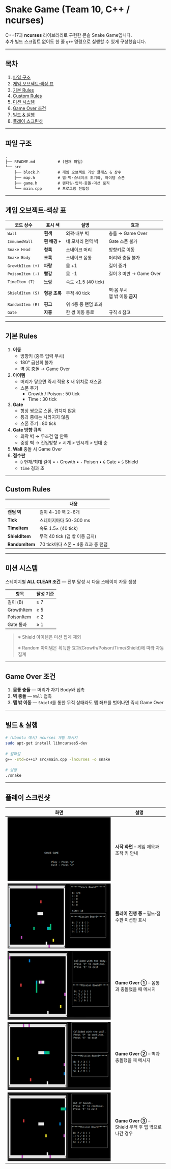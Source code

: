 # Snake Game (Team 10, C++ / ncurses)

C++17과 **ncurses** 라이브러리로 구현한 콘솔 Snake Game입니다.  
추가 빌드 스크립트 없이도 한 줄 `g++` 명령으로 실행할 수 있게 구성했습니다.

---

## 목차
1. [파일 구조](#파일-구조)
2. [게임 오브젝트·색상 표](#게임-오브젝트색상-표)
3. [기본 Rules](#기본-rules)
4. [Custom Rules](#custom-rules)
5. [미션 시스템](#미션-시스템)
6. [Game Over 조건](#game-over-조건)
7. [빌드 & 실행](#빌드--실행)
8. [플레이 스크린샷](#플레이-스크린샷)

---

## 파일 구조

```
.
├── README.md          # (현재 파일)
└── src
    ├── block.h        # 게임 오브젝트 기반 클래스 & 상수
    ├── map.h          # 맵·벽·스네이크 초기화, 아이템 스폰
    ├── game.h         # 렌더링·입력·충돌·미션 로직
    └── main.cpp       # 프로그램 진입점
```

---

## 게임 오브젝트·색상 표

| 코드 상수 | 표시 색 | 설명 | 효과 |
|-----------|---------|------|------|
| `Wall`              | **흰색**        | 외곽·내부 벽 | 충돌 → Game Over |
| `ImmunedWall`       | **흰 배경 `+`**     | 네 모서리 면역 벽 | Gate 스폰 불가 |
| `Snake Head`        | **청록**        | 스네이크 머리 | 방향키로 이동 |
| `Snake Body`        | **초록**        | 스네이크 몸통 | 머리와 충돌 불가 |
| `GrowthItem (+)`    | **파랑**        | 몸 +1 | 길이 증가 |
| `PoisonItem (-)`    | **빨강**        | 몸 -1 | 길이 3 미만 → Game Over |
| `TimeItem (T)`      | **노랑**        | 속도 ×1.5 (40 tick) | |
| `ShieldItem (S)`    | **형광 초록**   | 무적 40 tick | 벽·몸 무시<br>맵 밖 이동 **금지** |
| `RandomItem (R)`    | **핑크**        | 위 4종 중 랜덤 효과 | |
| `Gate`              | **자홍**        | 한 쌍 이동 통로 | 규칙 4 참고 |

---

## 기본 Rules
1. **이동**  
   * 방향키 (중복 입력 무시)  
   * 180° 급선회 불가  
   * 벽·몸 충돌 → Game Over
2. **아이템**  
   * 머리가 닿으면 즉시 적용 & 새 위치로 재스폰  
   * 스폰 주기  
     * Growth / Poison : 50 tick  
     * Time : 30 tick
3. **Gate**  
   * 항상 쌍으로 스폰, 겹치지 않음  
   * 통과 중에는 사라지지 않음  
   * 스폰 주기 : 80 tick
4. **Gate 방향 규칙**  
   * 외곽 벽 → 무조건 맵 안쪽  
   * 중앙 벽 → 진입방향 > 시계 > 반시계 > 반대 순
5. **Wall** 충돌 시 Game Over
6. **점수판**  
   * `B` 현재/최대 길이 • `+` Growth • `-` Poison • `G` Gate • `S` Shield  
   * `time` 경과 초

---

## Custom Rules
|            | 내용 |
|------------|------|
| **랜덤 벽** | 길이 4-10 벽 2-6개 |
| **Tick**   | 스테이지마다 50-300 ms |
| **TimeItem** | 속도 1.5× (40 tick) |
| **ShieldItem** | 무적 40 tick (맵 밖 이동 금지) |
| **RandomItem** | 70 tick마다 스폰 • 4종 효과 중 랜덤 |

---

## 미션 시스템
스테이지별 **ALL CLEAR 조건** — 전부 달성 시 다음 스테이지 자동 생성

| 항목 | 달성 기준 |
|------|-----------|
| 길이 (B) | ≥ 7 |
| GrowthItem | ≥ 5 |
| PoisonItem | ≥ 2 |
| Gate 통과 | ≥ 1 |

> ※ Shield 아이템은 미션 집계 제외  
>  
> ※ Random 아이템은 획득한 효과(Growth/Poison/Time/Shield)에 따라 자동 집계

---

## Game Over 조건
1. **몸통 충돌** — 머리가 자기 Body와 접촉  
2. **벽 충돌** — `Wall` 접촉  
3. **맵 밖 이동** — `Shield`를 통한 무적 상태라도 맵 좌표를 벗어나면 즉시 Game Over  

---

## 빌드 & 실행
```bash
# (Ubuntu 예시) ncurses 개발 패키지
sudo apt-get install libncurses5-dev

# 컴파일
g++ -std=c++17 src/main.cpp -lncurses -o snake

# 실행
./snake
```

---

## 플레이 스크린샷

| 화면 | 설명 |
|------|------|
| ![Start Screen](image/start_screen.png) | **시작 화면** – 게임 제목과 조작 키 안내 |
| ![In-Game](image/in_game.png) | **플레이 진행 중** – 필드·점수판·미션판 표시 |
| ![Body Collision](image/body.png) | **Game Over ①** – 몸통과 충돌했을 때 메시지 |
| ![Wall Collision](image/wall.png) | **Game Over ②** – 벽과 충돌했을 때 메시지 |
| ![Out of Bounds](image/out_of_bound.png) | **Game Over ③** – Shield 무적 후 맵 밖으로 나간 경우 |



